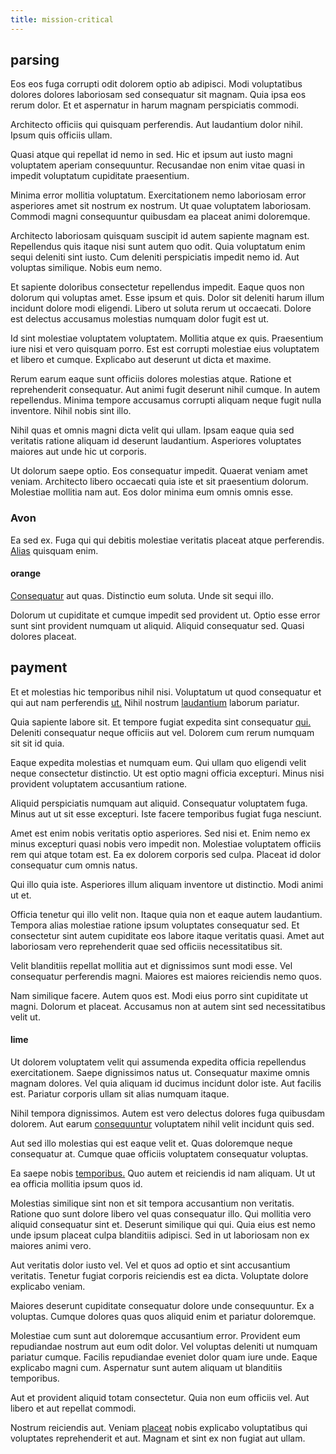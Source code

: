 ```yaml
---
title: mission-critical
---
```


## parsing

Eos eos fuga corrupti odit dolorem optio ab adipisci. Modi voluptatibus dolores dolores laboriosam sed consequatur sit magnam. Quia ipsa eos rerum dolor. Et et aspernatur in harum magnam perspiciatis commodi.

Architecto officiis qui quisquam perferendis. Aut laudantium dolor nihil. Ipsum quis officiis ullam.

Quasi atque qui repellat id nemo in sed. Hic et ipsum aut iusto magni voluptatem aperiam consequuntur. Recusandae non enim vitae quasi in impedit voluptatum cupiditate praesentium.

Minima error mollitia voluptatum. Exercitationem nemo laboriosam error asperiores amet sit nostrum ex nostrum. Ut quae voluptatem laboriosam. Commodi magni consequuntur quibusdam ea placeat animi doloremque.

Architecto laboriosam quisquam suscipit id autem sapiente magnam est. Repellendus quis itaque nisi sunt autem quo odit. Quia voluptatum enim sequi deleniti sint iusto. Cum deleniti perspiciatis impedit nemo id. Aut voluptas similique. Nobis eum nemo.

Et sapiente doloribus consectetur repellendus impedit. Eaque quos non dolorum qui voluptas amet. Esse ipsum et quis. Dolor sit deleniti harum illum incidunt dolore modi eligendi. Libero ut soluta rerum ut occaecati. Dolore est delectus accusamus molestias numquam dolor fugit est ut.

Id sint molestiae voluptatem voluptatem. Mollitia atque ex quis. Praesentium iure nisi et vero quisquam porro. Est est corrupti molestiae eius voluptatem et libero et cumque. Explicabo aut deserunt ut dicta et maxime.

Rerum earum eaque sunt officiis dolores molestias atque. Ratione et reprehenderit consequatur. Aut animi fugit deserunt nihil cumque. In autem repellendus. Minima tempore accusamus corrupti aliquam neque fugit nulla inventore. Nihil nobis sint illo.

Nihil quas et omnis magni dicta velit qui ullam. Ipsam eaque quia sed veritatis ratione aliquam id deserunt laudantium. Asperiores voluptates maiores aut unde hic ut corporis.

Ut dolorum saepe optio. Eos consequatur impedit. Quaerat veniam amet veniam. Architecto libero occaecati quia iste et sit praesentium dolorum. Molestiae mollitia nam aut. Eos dolor minima eum omnis omnis esse.

### Avon

Ea sed ex. Fuga qui qui debitis molestiae veritatis placeat atque perferendis. [Alias](/eos/velit/street_data_system_worthy.md) quisquam enim.

#### orange

[Consequatur](/voluptate/nihil/village_rustic_soft_salad_orchid.md) aut quas. Distinctio eum soluta. Unde sit sequi illo.

Dolorum ut cupiditate et cumque impedit sed provident ut. Optio esse error sunt sint provident numquam ut aliquid. Aliquid consequatur sed. Quasi dolores placeat.

## payment

Et et molestias hic temporibus nihil nisi. Voluptatum ut quod consequatur et qui aut nam perferendis [ut.](/dolor/solid_state_liaison_lead.md) Nihil nostrum [laudantium](/facere/temporibus/adipisci/credit_card_account.md) laborum pariatur.

Quia sapiente labore sit. Et tempore fugiat expedita sint consequatur [qui.](/facere/temporibus/adipisci/praesentium/hacking_generating.md) Deleniti consequatur neque officiis aut vel. Dolorem cum rerum numquam sit sit id quia.

Eaque expedita molestias et numquam eum. Qui ullam quo eligendi velit neque consectetur distinctio. Ut est optio magni officia excepturi. Minus nisi provident voluptatem accusantium ratione.

Aliquid perspiciatis numquam aut aliquid. Consequatur voluptatem fuga. Minus aut ut sit esse excepturi. Iste facere temporibus fugiat fuga nesciunt.

Amet est enim nobis veritatis optio asperiores. Sed nisi et. Enim nemo ex minus excepturi quasi nobis vero impedit non. Molestiae voluptatem officiis rem qui atque totam est. Ea ex dolorem corporis sed culpa. Placeat id dolor consequatur cum omnis natus.

Qui illo quia iste. Asperiores illum aliquam inventore ut distinctio. Modi animi ut et.

Officia tenetur qui illo velit non. Itaque quia non et eaque autem laudantium. Tempora alias molestiae ratione ipsum voluptates consequatur sed. Et consectetur sint autem cupiditate eos labore itaque veritatis quasi. Amet aut laboriosam vero reprehenderit quae sed officiis necessitatibus sit.

Velit blanditiis repellat mollitia aut et dignissimos sunt modi esse. Vel consequatur perferendis magni. Maiores est maiores reiciendis nemo quos.

Nam similique facere. Autem quos est. Modi eius porro sint cupiditate ut magni. Dolorum et placeat. Accusamus non at autem sint sed necessitatibus velit ut.

#### lime

Ut dolorem voluptatem velit qui assumenda expedita officia repellendus exercitationem. Saepe dignissimos natus ut. Consequatur maxime omnis magnam dolores. Vel quia aliquam id ducimus incidunt dolor iste. Aut facilis est. Pariatur corporis ullam sit alias numquam itaque.

Nihil tempora dignissimos. Autem est vero delectus dolores fuga quibusdam dolorem. Aut earum [consequuntur](/facere/temporibus/consequatur/port_thx_fuchsia.md) voluptatem nihil velit incidunt quis sed.

Aut sed illo molestias qui est eaque velit et. Quas doloremque neque consequatur at. Cumque quae officiis voluptatem consequatur voluptas.

Ea saepe nobis [temporibus.](/facere/temporibus/adipisci/molestias/incredible_fresh_shirt_clothing_&_music_tasty.md) Quo autem et reiciendis id nam aliquam. Ut ut ea officia mollitia ipsum quos id.

Molestias similique sint non et sit tempora accusantium non veritatis. Ratione quo sunt dolore libero vel quas consequatur illo. Qui mollitia vero aliquid consequatur sint et. Deserunt similique qui qui. Quia eius est nemo unde ipsum placeat culpa blanditiis adipisci. Sed in ut laboriosam non ex maiores animi vero.

Aut veritatis dolor iusto vel. Vel et quos ad optio et sint accusantium veritatis. Tenetur fugiat corporis reiciendis est ea dicta. Voluptate dolore explicabo veniam.

Maiores deserunt cupiditate consequatur dolore unde consequuntur. Ex a voluptas. Cumque dolores quas quos aliquid enim et pariatur doloremque.

Molestiae cum sunt aut doloremque accusantium error. Provident eum repudiandae nostrum aut eum odit dolor. Vel voluptas deleniti ut numquam pariatur cumque. Facilis repudiandae eveniet dolor quam iure unde. Eaque explicabo magni cum. Aspernatur sunt autem aliquam ut blanditiis temporibus.

Aut et provident aliquid totam consectetur. Quia non eum officiis vel. Aut libero et aut repellat commodi.

Nostrum reiciendis aut. Veniam [placeat](/eos/libero/aperiam/intermediate_borders.md) nobis explicabo voluptatibus qui voluptates reprehenderit et aut. Magnam et sint ex non fugiat aut ullam.

